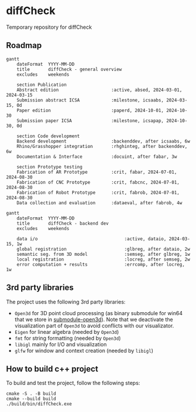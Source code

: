 # diffCheck
Temporary repository for diffCheck

## Roadmap

```mermaid
gantt
    dateFormat  YYYY-MM-DD
    title       diffCheck - general overview
    excludes    weekends

    section Publication
    Abstract edition                    :active, absed, 2024-03-01, 2024-03-15
    Submission abstract ICSA            :milestone, icsaabs, 2024-03-15, 0d
    Paper edition                       :paperd, 2024-10-01, 2024-10-30
    Submission paper ICSA               :milestone, icsapap, 2024-10-30, 0d

    section Code development
    Backend development                 :backenddev, after icsaabs, 6w
    Rhino/Grasshopper integration       :rhghinteg, after backenddev, 6w
    Documentation & Interface           :docuint, after fabar, 3w

    section Prototype testing
    Fabrication of AR Prototype         :crit, fabar, 2024-07-01, 2024-08-30
    Fabrication of CNC Prototype        :crit, fabcnc, 2024-07-01, 2024-08-30
    Fabrication of Robot Prototype      :crit, fabrob, 2024-07-01, 2024-08-30
    Data collection and evaluation      :dataeval, after fabrob, 4w
```

```mermaid
gantt
    dateFormat  YYYY-MM-DD
    title       diffCheck - backend dev
    excludes    weekends

    data i/o                                 :active, dataio, 2024-03-15, 1w
    global registration                      :glbreg, after dataio, 2w
    semantic seg. from 3D model              :semseg, after glbreg, 1w
    local registration                       :locreg, after semseg, 2w
    error computation + results              :errcomp, after locreg, 1w
```

## 3rd party libraries

The project uses the following 3rd party libraries:
- `Open3d` for 3D point cloud processing (as binary submodule for win64 that we store in [submodule-open3d](https://github.com/diffCheckOrg/submodule-open3d)). Note that we deactivate the visualization part of `Open3d` to avoid conflicts with our visualizator.
- `Eigen` for linear algebra (needed by `Open3d`)
- `fmt` for string formatting (needed by `Open3d`)
- `libigl` mainly for I/O and visualization
- `glfw` for window and context creation (needed by `libigl`)

## How to build c++ project
To build and test the project, follow the following steps:

```terminal
cmake -S . -B build
cmake --build build
./build/bin/diffCheck.exe
```